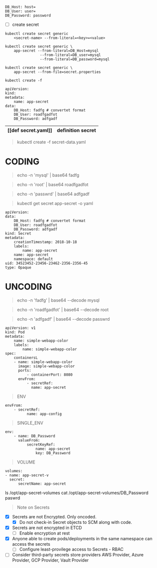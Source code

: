```secret
DB_Host: host=
DB_User: user=
DB_Password: password
```


- [ ] create secret 

```imporative
kubectl create secret generic
	<secret-name> --from-literal=<key>=<value>
```

```
kubectl create secret generic \
	app-secret --from-literal=DB_Host=mysql
				--from-literal=DB_user=mysql
				--from-literal=DB_password=mysql
```

```from_file
kubectl create secret generic \
	app-secret --from-file=secret.properties
```

```declarative
kubectl create -f 
```

```secret_data_yaml
apiVersion:
kind:
metadata:
	name: app-secret
data:
	DB_Host: fadfg # convertet format
	DB_User: roadfgadfot
	DB_Password: adfgadf
```

| [[def secret.yaml]] | definition secret |
| - | - |

>kubectl create -f secret-data.yaml

# CODING

> echo -n 'mysql' | base64
> fadfg

> echo -n 'root' | base64
> roadfgadfot

>echo -n 'passwrd' | base64
>adfgadf

> kubectl get secret app-secret -o yaml

```
apiVersion:
data:
	DB_Host: fadfg # convertet format
	DB_User: roadfgadfot
	DB_Password: adfgadf
kind: Secret
metadata:
	creationTimestamp: 2018-10-18
	labels:
		name: app-secret
	name: app-secret
	namespace: default
uid: 34523452-23456-23462-2356-2356-45
type: Opaque
```

# UNCODING

> echo -n 'fadfg' | base64 --decode
> mysql

> echo -n 'roadfgadfot' | base64 --decode
> root

> echo -n 'adfgadf' | base64 --decode
> passwrd

```pod_definition_secret
apiVersion: v1
kind: Pod
metadata:
	name: simple-webapp-color
	labels:
		name: simple-webapp-color
spec:
	containersL
	- name: simple-webapp-color
	  image: simple-webapp-color
	  ports:
		  - containerPort: 8080
	  envFrom:
		  - secretRef:
		    name: app-secret
```

>ENV
```
envFrom:
	- secretRef:
		  name: app-config
```

>SINGLE_ENV
```
env:
	- name: DB_Password
	  valueFrom:
		  secretKeyRef:
			  name: app-secret
			  key: DB_Password
```

>VOLUME
```
volumes:
- name: app-secret-v
  secret:
	  secretName: app-secret
```
ls /opt/app-secret-volumes
cat /opt/app-secret-volumes/DB_Password
paswrd

> Note on Secrets
- [x] Secrets are not Encrypted. Only oncoded.
	- [x] Do not check-in Secret objects to SCM along with code.
- [x] Secrets are not encrypted in ETCD
	- [ ] Enable encryption at rest
- [x] Anyone able to create pods/deployments in the same namespace can access the secrets
	- [ ] Configure least-provilege access to Secrets - RBAC
- [ ] Consider third-party secrets store providers AWS Provider, Azure Provider, GCP Provider, Vault Provider